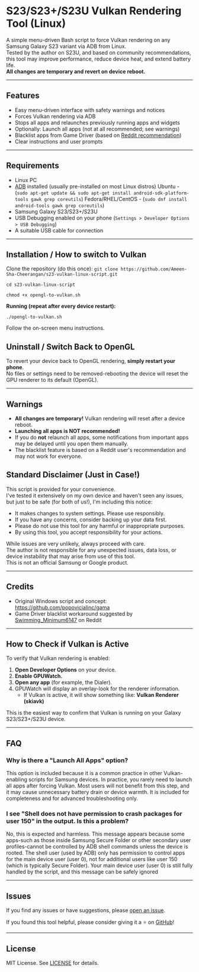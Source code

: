 # S23/S23+/S23U Vulkan Rendering Tool (Linux)

A simple menu-driven Bash script to force Vulkan rendering on any Samsung Galaxy S23 variant via ADB from Linux.  
Tested by the author on S23U, and based on community recommendations, this tool may improve performance, reduce device heat, and extend battery life.  
**All changes are temporary and revert on device reboot.**

---

## Features

- Easy menu-driven interface with safety warnings and notices
- Forces Vulkan rendering via ADB
- Stops all apps and relaunches previously running apps and widgets
- Optionally: Launch all apps (not at all recommended; see warnings)
- Blacklist apps from Game Driver (based on [Reddit recommendation](https://www.reddit.com/r/GalaxyS23Ultra/comments/1kgnzru/comment/mr0qdd4/))
- Clear instructions and user prompts

---

## Requirements

- Linux PC
- [ADB](https://developer.android.com/tools/adb) installed (usually pre-installed on most Linux distros)
      Ubuntu - (`sudo apt-get update && sudo apt-get install android-sdk-platform-tools gawk grep coreutils`)
      Fedora/RHEL/CentOS - (`sudo dnf install android-tools gawk grep coreutils`)
- Samsung Galaxy S23/S23+/S23U
- USB Debugging enabled on your phone (`Settings > Developer Options > USB Debugging`)
- A suitable USB cable for connection

---

## Installation / How to switch to Vulkan
Clone the repository (do this once):
`git clone https://github.com/Ameen-Sha-Cheerangan/s23-vulkan-linux-script.git`

`cd s23-vulkan-linux-script`

`chmod +x opengl-to-vulkan.sh`

**Running (repeat after every device restart):**

`./opengl-to-vulkan.sh`

Follow the on-screen menu instructions.


## Uninstall / Switch Back to OpenGL

To revert your device back to OpenGL rendering, **simply restart your phone**.  
No files or settings need to be removed-rebooting the device will reset the GPU renderer to its default (OpenGL).


---

## Warnings

- **All changes are temporary!** Vulkan rendering will reset after a device reboot.
- **Launching all apps is NOT recommended!**  
- If you do **not** relaunch all apps, some notifications from important apps may be delayed until you open them manually.
- The blacklist feature is based on a Reddit user's recommendation and may not work for everyone.


## Standard Disclaimer (Just in Case!)

This script is provided for your convenience.  
I've tested it extensively on my own device and haven't seen any issues,  
but just to be safe (for both of us!), I'm including this notice:

- It makes changes to system settings. Please use responsibly.
- If you have any concerns, consider backing up your data first.
- Please do not use this tool for any harmful or inappropriate purposes.
- By using this tool, you accept responsibility for your actions.

While issues are very unlikely, always proceed with care.  
The author is not responsible for any unexpected issues, data loss, or device instability that may arise from use of this tool.  
This is not an official Samsung or Google product.

---

## Credits

- Original Windows script and concept: https://github.com/popovicialinc/gama
- Game Driver blacklist workaround suggested by [Swimming_Minimum6147](https://www.reddit.com/r/GalaxyS23Ultra/comments/1kgnzru/comment/mr0qdd4/) on Reddit
---

## How to Check if Vulkan is Active

To verify that Vulkan rendering is enabled:

1. **Open Developer Options** on your device.
2. **Enable GPUWatch.**
3. **Open any app** (for example, the Dialer).
4. GPUWatch will display an overlay-look for the renderer information.
   - If Vulkan is active, it will show something like: **Vulkan Renderer (skiavk)**

This is the easiest way to confirm that Vulkan is running on your Galaxy S23/S23+/S23U device.

---
## FAQ

### Why is there a "Launch All Apps" option?

This option is included because it is a common practice in other Vulkan-enabling scripts for Samsung devices. In practice, you rarely need to launch all apps after forcing Vulkan. Most users will not benefit from this step, and it may cause unnecessary battery drain or device warmth. It is included for completeness and for advanced troubleshooting only.

### I see "Shell does not have permission to crash packages for user 150" in the output. Is this a problem?

No, this is expected and harmless. This message appears because some apps-such as those inside Samsung Secure Folder or other secondary user profiles-cannot be controlled by ADB shell commands unless the device is rooted. The shell user (used by ADB) only has permission to control apps for the main device user (user 0), not for additional users like user 150 (which is typically Secure Folder). Your main device user (user 0) is still fully handled by the script, and this message can be safely ignored

---
## Issues

If you find any issues or have suggestions, please [open an issue](https://github.com/Ameen-Sha-Cheerangan/s23-vulkan-linux-script/issues).

If you found this tool helpful, please consider giving it a ⭐ on [GitHub](https://github.com/Ameen-Sha-Cheerangan/s23-vulkan-linux-script)!


---
## License

MIT License. See [LICENSE](LICENSE) for details.
